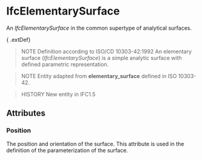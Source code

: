 # IfcElementarySurface

An _IfcElementarySurface_ in the common supertype of analytical surfaces.<!-- end of definition -->

{ .extDef}
> NOTE  Definition according to ISO/CD 10303-42:1992
> An elementary surface (_IfcElementarySurface_) is a simple analytic surface with defined parametric representation.

> NOTE  Entity adapted from **elementary_surface** defined in ISO 10303-42.

> HISTORY  New entity in IFC1.5

## Attributes

### Position
The position and orientation of the surface. This attribute is used in the definition of the parameterization of the surface.

